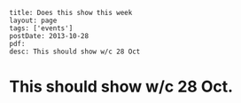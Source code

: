 ```
title: Does this show this week
layout: page
tags: ['events']
postDate: 2013-10-28
pdf: 
desc: This should show w/c 28 Oct
```

# This should show w/c 28 Oct.
